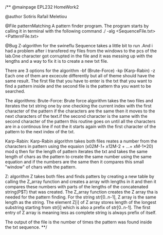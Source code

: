 /**
@mainpage EPL232 HomeWork2 

@author Sotiris Rafail Meletiou 

@File patternMatching
A pattern finder program.
The program starts by calling it in terminal with the following command
./<name> -alg <SequenceFile.txt> <PatternFile.txt>

@Bug Z-algorithm for the swineflu Sequence takes a little bit to run .And i had a problem after i transfered my files from the windows to the pcs of the lab.One character got corrupted in the file and it was messing up with the lengths and a way to fix it is to create a new txt file.

There are 3 options for the algorithm -bf (Brute-Force) -kp (Karp-Rabin) -z 
Each one of them are excecute differently but all of theme should have the same result.
The first file that you have to enter is the txt that you want to find a pattern inside and the second file is the pattern tha you want to be searched.

The algorithms:
Brute-Force: 
Brute force algorithm takes the two files and iterates the txt string one by one checking the current index with the first character of the pattern
if the characters are the same then it moves to the next characters of
the text.if the second character is the same with the second character of the
pattern this routine goes on until all the characters are in a continous line 
if not the it starts again with the first character of the pattern to the next 
index of the txt. 

Karp-Rabin: 
Karp-Rabin algorithm takes both files reates a number from the characters in pattern using the equaion (x0*2M-1+ x1*2M-2 + ...+ xM-1*20) mod q 
then for the length of pattern iterates the txt and takes the same length of chars as the pattern to create the same number using the same equation and if the numbers are the same then it compares this small "window" of chars with
the pattern.

Z:
algorithm Z takes both files and finds patters by creating a new table by calling the Z_array function and creates a array with lengths in it and then it compares these numbers with parts of the lengths of the concatenated string(P$T)
that was created.
The Z_array function creates the Z array tha is needed for the pattern finding.
For the string str[0..n-1], Z array is the same length as the string. 
The element Z[i] of Z array stores length of the longest substring
starting from str[i] which is also a prefix of str[0..n-1].
The first entry of Z array is meaning less as complete string is always prefix of itself. 

The output of the file is the number of times the pattern was found inside the txt sequence.
**/